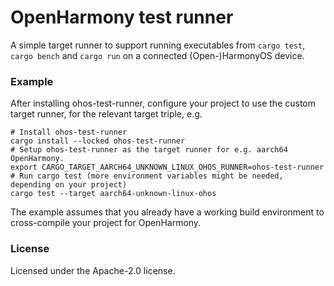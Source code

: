 # OpenHarmony test runner

A simple target runner to support running executables from `cargo test`, `cargo bench` and `cargo run` 
on a connected (Open-)HarmonyOS device.

### Example

After installing ohos-test-runner, configure your project to use the custom
target runner, for the relevant target triple, e.g.

```
# Install ohos-test-runner
cargo install --locked ohos-test-runner
# Setup ohos-test-runner as the target runner for e.g. aarch64 OpenHarmony.
export CARGO_TARGET_AARCH64_UNKNOWN_LINUX_OHOS_RUNNER=ohos-test-runner
# Run cargo test (more environment variables might be needed, depending on your project)
cargo test --target aarch64-unknown-linux-ohos
```

The example assumes that you already have a working build environment to cross-compile your project
for OpenHarmony.

### License 

Licensed under the Apache-2.0 license.